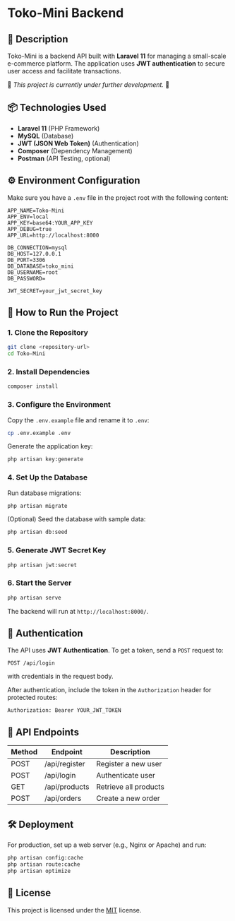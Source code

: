 # Toko-Mini Backend

## 📌 Description
Toko-Mini is a backend API built with **Laravel 11** for managing a small-scale e-commerce platform. The application uses **JWT authentication** to secure user access and facilitate transactions.

🚧 *This project is currently under further development.* 🚧

## 📦 Technologies Used
- **Laravel 11** (PHP Framework)
- **MySQL** (Database)
- **JWT (JSON Web Token)** (Authentication)
- **Composer** (Dependency Management)
- **Postman** (API Testing, optional)

## ⚙️ Environment Configuration
Make sure you have a `.env` file in the project root with the following content:

```
APP_NAME=Toko-Mini
APP_ENV=local
APP_KEY=base64:YOUR_APP_KEY
APP_DEBUG=true
APP_URL=http://localhost:8000

DB_CONNECTION=mysql
DB_HOST=127.0.0.1
DB_PORT=3306
DB_DATABASE=toko_mini
DB_USERNAME=root
DB_PASSWORD=

JWT_SECRET=your_jwt_secret_key
```

## 🚀 How to Run the Project
### 1. Clone the Repository
```sh
git clone <repository-url>
cd Toko-Mini
```

### 2. Install Dependencies
```sh
composer install
```

### 3. Configure the Environment
Copy the `.env.example` file and rename it to `.env`:
```sh
cp .env.example .env
```
Generate the application key:
```sh
php artisan key:generate
```

### 4. Set Up the Database
Run database migrations:
```sh
php artisan migrate
```
(Optional) Seed the database with sample data:
```sh
php artisan db:seed
```

### 5. Generate JWT Secret Key
```sh
php artisan jwt:secret
```

### 6. Start the Server
```sh
php artisan serve
```
The backend will run at `http://localhost:8000/`.

## 🔐 Authentication
The API uses **JWT Authentication**. To get a token, send a `POST` request to:
```
POST /api/login
```
with credentials in the request body.

After authentication, include the token in the `Authorization` header for protected routes:
```
Authorization: Bearer YOUR_JWT_TOKEN
```

## 🔗 API Endpoints
| Method | Endpoint          | Description                |
|--------|------------------|----------------------------|
| POST   | /api/register    | Register a new user       |
| POST   | /api/login       | Authenticate user         |
| GET    | /api/products    | Retrieve all products     |
| POST   | /api/orders      | Create a new order        |

## 🛠️ Deployment
For production, set up a web server (e.g., Nginx or Apache) and run:
```sh
php artisan config:cache
php artisan route:cache
php artisan optimize
```

## 📜 License
This project is licensed under the [MIT](LICENSE) license.

